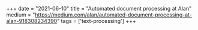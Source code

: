 +++
date = "2021-06-10"
title = "Automated document processing at Alan"
medium = "https://medium.com/alan/automated-document-processing-at-alan-918308234390"
tags = ['text-processing']
+++


